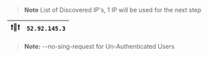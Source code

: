 > **Note**
> List of Discovered IP's, 1 IP will be used for the next step

| :exclamation::memo::exclamation:         | `52.92.145.3`           |
|------------------------------------------|:------------------------|

> **Note:** --no-sing-request for Un-Authenticated Users
